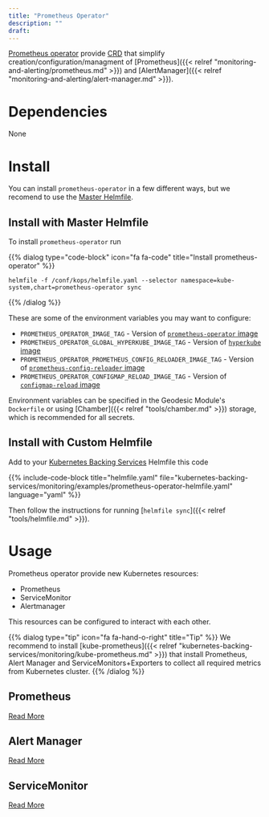 ```yaml
---
title: "Prometheus Operator"
description: ""
draft:
---
```

[Prometheus operator](https://github.com/coreos/prometheus-operator) provide
[CRD](https://kubernetes.io/docs/concepts/extend-kubernetes/api-extension/custom-resources/)
that simplify creation/configuration/managment of [Prometheus]({{< relref "monitoring-and-alerting/prometheus.md" >}}) and [AlertManager]({{< relref "monitoring-and-alerting/alert-manager.md" >}}).

# Dependencies

None

# Install

You can install `prometheus-operator` in a few different ways, but we recomend to use the [Master Helmfile](https://github.com/cloudposse/geodesic/blob/master/rootfs/conf/kops/helmfile.yaml).

## Install with Master Helmfile

To install `prometheus-operator` run

{{% dialog type="code-block" icon="fa fa-code" title="Install prometheus-operator" %}}
```
helmfile -f /conf/kops/helmfile.yaml --selector namespace=kube-system,chart=prometheus-operator sync
```
{{% /dialog %}}

These are some of the environment variables you may want to configure:

* `PROMETHEUS_OPERATOR_IMAGE_TAG` - Version of [`prometheus-operator` image](https://quay.io/repository/coreos/prometheus-operator)
* `PROMETHEUS_OPERATOR_GLOBAL_HYPERKUBE_IMAGE_TAG` - Version of [`hyperkube` image](https://quay.io/repository/coreos/hyperkube)
* `PROMETHEUS_OPERATOR_PROMETHEUS_CONFIG_RELOADER_IMAGE_TAG` - Version of [`prometheus-config-reloader` image](https://quay.io/repository/coreos/prometheus-config-reloader)
* `PROMETHEUS_OPERATOR_CONFIGMAP_RELOAD_IMAGE_TAG` - Version of [`configmap-reload` image](https://quay.io/repository/coreos/configmap-reload)

Environment variables can be specified in the Geodesic Module's `Dockerfile` or using [Chamber]({{< relref "tools/chamber.md" >}}) storage, which is recommended for all secrets.

## Install with Custom Helmfile

Add to your [Kubernetes Backing Services](/kubernetes-backing-services) Helmfile this code

{{% include-code-block  title="helmfile.yaml" file="kubernetes-backing-services/monitoring/examples/prometheus-operator-helmfile.yaml" language="yaml" %}}

Then follow the instructions for running [`helmfile sync`]({{< relref "tools/helmfile.md" >}}).

# Usage

Prometheus operator provide new Kubernetes resources:

* Prometheus
* ServiceMonitor
* Alertmanager

This resources can be configured to interact with each other.

{{% dialog type="tip" icon="fa fa-hand-o-right" title="Tip" %}}
We recommend to install [kube-prometheus]({{< relref "kubernetes-backing-services/monitoring/kube-prometheus.md" >}})
that install Prometheus, Alert Manager and ServiceMonitors+Exporters to
collect all required metrics from Kubernetes cluster.
{{% /dialog %}}

## Prometheus

[Read More](https://github.com/coreos/prometheus-operator/blob/master/Documentation/design.md#prometheus)

## Alert Manager

[Read More](https://github.com/coreos/prometheus-operator/blob/master/Documentation/design.md#alertmanager)

## ServiceMonitor

[Read More](https://github.com/coreos/prometheus-operator/blob/master/Documentation/design.md#servicemonitor)
